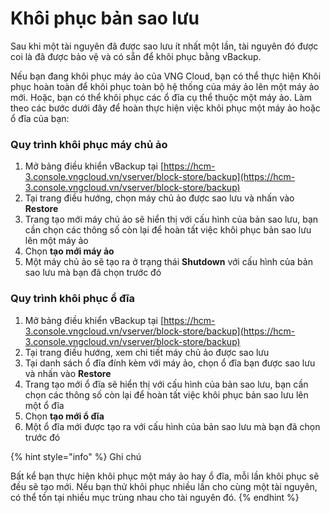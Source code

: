 # Khôi phục bản sao lưu

Sau khi một tài nguyên đã được sao lưu ít nhất một lần, tài nguyên đó được coi là đã được bảo vệ và có sẵn để khôi phục bằng vBackup.

Nếu bạn đang khôi phục máy ảo của VNG Cloud, bạn có thể thực hiện Khôi phục hoàn toàn để khôi phục toàn bộ hệ thống của máy ảo lên một máy ảo mới. Hoặc, bạn có thể khôi phục các ổ đĩa cụ thể thuộc một máy ảo. Làm theo các bước dưới đây để hoàn thực hiện việc khôi phục một máy ảo hoặc ổ đĩa của bạn:

### **Quy trình khôi phục máy chủ ảo** <a href="#khoiphucbansaoluu-quytrinhkhoiphucmaychuao" id="khoiphucbansaoluu-quytrinhkhoiphucmaychuao"></a>

1. Mở bảng điều khiển vBackup tại [https://hcm-3.console.vngcloud.vn/vserver/block-store/backup](https://hcm-3.console.vngcloud.vn/vserver/block-store/backup)
2. Tại trang điều hướng, chọn máy chủ ảo được sao lưu và nhấn vào **Restore**
3. Trang tạo mới máy chủ ảo sẽ hiển thị với cấu hình của bản sao lưu, bạn cần chọn các thông số còn lại để hoàn tất việc khôi phục bản sao lưu lên một máy ảo
4. Chọn **tạo mới máy ảo**&#x20;
5. Một máy chủ ảo sẽ tạo ra ở trạng thái **Shutdown** với cấu hình của bản sao lưu mà bạn đã chọn trước đó

### **Quy trình khôi phục ổ đĩa** <a href="#khoiphucbansaoluu-quytrinhkhoiphucodia" id="khoiphucbansaoluu-quytrinhkhoiphucodia"></a>

1. Mở bảng điều khiển vBackup tại [https://hcm-3.console.vngcloud.vn/vserver/block-store/backup](https://hcm-3.console.vngcloud.vn/vserver/block-store/backup)
2. Tại trang điều hướng, xem chi tiết máy chủ ảo được sao lưu
3. Tại danh sách ổ đĩa đính kèm với máy ảo, chọn ổ đĩa bạn được sao lưu và nhấn vào **Restore**
4. Trang tạo mới ổ đĩa sẽ hiển thị với cấu hình của bản sao lưu, bạn cần chọn các thông số còn lại để hoàn tất việc khôi phục bản sao lưu lên một ổ đĩa
5. Chọn **tạo mới ổ đĩa**
6. Một ổ đĩa mới được tạo ra với cấu hình của bản sao lưu mà bạn đã chọn trước đó



{% hint style="info" %}
Ghi chú

Bất kể bạn thực hiện khôi phục một máy ảo hay ổ đĩa, mỗi lần khôi phục sẽ đều sẽ tạo mới. Nếu bạn thử khôi phục nhiều lần cho cùng một tài nguyên, có thể tồn tại nhiều mục trùng nhau cho tài nguyên đó.
{% endhint %}
